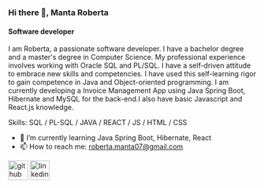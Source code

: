### Hi there 👋, Manta Roberta
#### Software developer
I am Roberta, a passionate software developer. I have a bachelor degree and a master's degree in Computer Science. My professional experience involves working with Oracle SQL and PL/SQL. I have a self-driven attitude to embrace new skills and competencies. I have used this self-learning rigor to gain competence in Java and Object-oriented programming. I am currently developing a Invoice Management App using Java Spring Boot, Hibernate and MySQL for the back-end.I also have basic Javascript and React.js knowledge.

Skills: SQL / PL-SQL / JAVA / REACT / JS / HTML / CSS

- 🌱 I’m currently learning Java Spring Boot, Hibernate, React 
- 📫 How to reach me: roberta.manta07@gmail.com 


[<img src='https://cdn.jsdelivr.net/npm/simple-icons@3.0.1/icons/github.svg' alt='github' height='40'>](https://github.com/robertamanta)  [<img src='https://cdn.jsdelivr.net/npm/simple-icons@3.0.1/icons/linkedin.svg' alt='linkedin' height='40'>](https://www.linkedin.com/in/roberta-manta/)  

